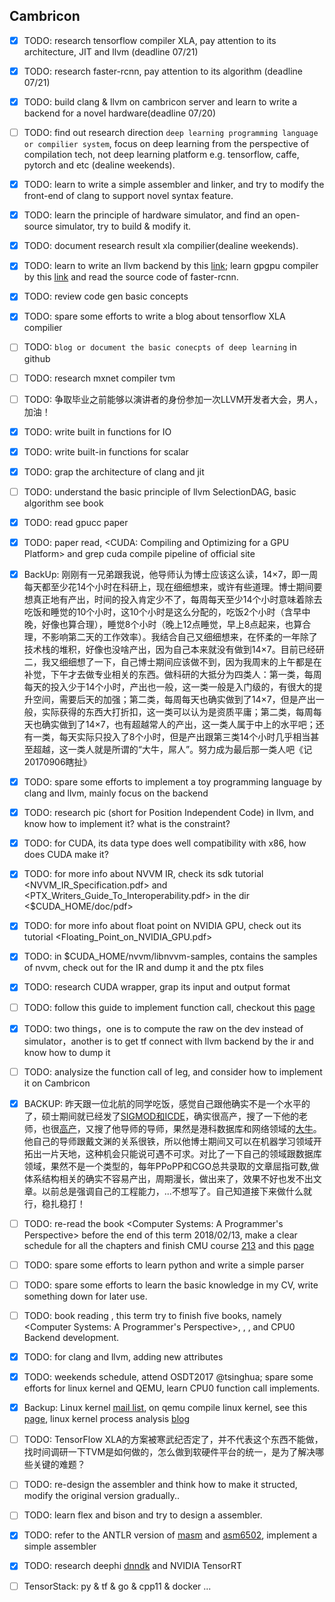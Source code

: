 ## Cambricon
- [x] TODO: research tensorflow compiler XLA, pay attention to its architecture, JIT and llvm (deadline 07/21)
- [x] TODO: research faster-rcnn, pay attention to its algorithm (deadline 07/21)
- [x] TODO: build clang & llvm on cambricon server and learn to write a backend for a novel hardware(deadline 07/20)
- [ ] TODO: find out research direction `deep learning programming language or compilier system`, focus on deep learning from the perspective of compilation tech, not deep learning platform e.g. tensorflow, caffe, pytorch and etc (dealine weekends).
- [x] TODO: learn to write a simple assembler and linker, and try to modify the front-end of clang to support novel syntax feature.
- [x] TODO: learn the principle of hardware simulator, and find an open-source simulator, try to build & modify it.
- [x] TODO: document research result xla compilier(dealine weekends).
- [x] TODO: learn to write an llvm backend by this [link](http://llvm.org/docs/WritingAnLLVMBackend.html); learn gpgpu compiler by this [link](http://llvm.org/docs/CompileCudaWithLLVM.html) and read the source code of faster-rcnn.
- [x] TODO: review code gen basic concepts
- [x] TODO: spare some efforts to write a blog about tensorflow XLA compilier
- [ ] TODO: `blog or document the basic conecpts of deep learning` in github
- [ ] TODO: research mxnet compiler tvm
- [ ] TODO: 争取毕业之前能够以演讲者的身份参加一次LLVM开发者大会，男人，加油！
- [x] TODO: write built in functions for IO
- [x] TODO: write built-in functions for scalar
- [x] TODO: grap the architecture of clang and jit
- [ ] TODO: understand the basic principle of llvm SelectionDAG, basic algorithm see book <Modern Compiler Implementation in C>
- [x] TODO: read gpucc paper 
- [x] TODO: paper read, <CUDA: Compiling and Optimizing for a GPU Platform> and grep cuda compile pipeline of official site
- [x] BackUp: 刚刚有一兄弟跟我说，他导师认为博士应该这么读，14×7，即一周每天都至少花14个小时在科研上，现在细细想来，或许有些道理。博士期间要想真正地有产出，时间的投入肯定少不了，每周每天至少14个小时意味着除去吃饭和睡觉的10个小时，这10个小时是这么分配的，吃饭2个小时（含早中晚，好像也算合理），睡觉8个小时（晚上12点睡觉，早上8点起来，也算合理，不影响第二天的工作效率）。我结合自己又细细想来，在怀柔的一年除了技术栈的堆积，好像也没啥产出，因为自己本来就没有做到14×7。目前已经研二，我又细细想了一下，自己博士期间应该做不到，因为我周末的上午都是在补觉，下午才去做专业相关的东西。做科研的大抵分为四类人：第一类，每周每天的投入少于14个小时，产出也一般，这一类一般是入门级的，有很大的提升空间，需要后天的加强；第二类，每周每天也确实做到了14×7，但是产出一般，实际获得的东西大打折扣，这一类可以认为是资质平庸；第二类，每周每天也确实做到了14×7，也有超越常人的产出，这一类人属于中上的水平吧；还有一类，每天实际只投入了8个小时，但是产出跟第三类14个小时几乎相当甚至超越，这一类人就是所谓的“大牛，屌人”。努力成为最后那一类人吧《记20170906瞎扯》
- [x] TODO: spare some efforts to implement a toy programming language by clang and llvm, mainly focus on the backend
- [x] TODO: research pic (short for Position Independent Code) in llvm, and know how to implement it? what is the constraint?
- [x] TODO: for CUDA, its data type does well compatibility with x86, how does CUDA make it?
- [x] TODO: for more info about NVVM IR, check its sdk tutorial <NVVM_IR_Specification.pdf> and <PTX_Writers_Guide_To_Interoperability.pdf> in the dir <$CUDA_HOME/doc/pdf>
- [x] TODO: for more info about float point on NVIDIA GPU, check out its tutorial <Floating_Point_on_NVIDIA_GPU.pdf>
- [x] TODO: in $CUDA_HOME/nvvm/libnvvm-samples, contains the samples of nvvm, check out for the IR and dump it and the ptx files
- [x] TODO: research CUDA wrapper, grap its input and output format
- [ ] TODO: follow this guide to implement function call, checkout this [page](https://jonathan2251.github.io/lbd/funccall.html)
- [x] TODO: two things，one is to compute the raw on the dev instead of simulator，another is to get tf connect with llvm backend by the ir and know how to dump it
- [ ] TODO: analysize the function call of leg, and consider how to implement it on Cambricon
- [x] BACKUP: 昨天跟一位北航的同学吃饭，感觉自己跟他确实不是一个水平的了，硕士期间就已经发了[SIGMOD和ICDE](http://dblp.org/pers/hd/s/Song:Tianshu)，确实很高产，搜了一下他的老师，也很[高产](http://dblp.org/pers/hd/t/Tong:Yongxin)，又搜了他导师的导师，果然是港科数据库和网络领域的[大牛](http://dblp.org/pers/hd/c/Chen_0002:Lei)。他自己的导师跟戴文渊的关系很铁，所以他博士期间又可以在机器学习领域开拓出一片天地，这种机会只能说可遇不可求。对比了一下自己的领域跟数据库领域，果然不是一个类型的，每年PPoPP和CGO总共录取的文章屈指可数,做体系结构相关的确实不容易产出，周期漫长，做出来了，效果不好也发不出文章。以前总是强调自己的工程能力，...不想写了。自己知道接下来做什么就行，稳扎稳打！
- [ ] TODO: re-read the book <Computer Systems: A Programmer's Perspective> before the end of this term 2018/02/13, make a clear schedule for all the chapters and finish CMU course [213](https://www.cs.cmu.edu/~213/) and this [page](http://csapp.cs.cmu.edu/3e/courses.html)
- [ ] TODO: spare some efforts to learn python and write a simple parser
- [ ] TODO: spare some efforts to learn the basic knowledge in my CV, write something down for later use.
- [ ] TODO: book reading <Linux Kernel Development>, this term try to finish five books, namely <Computer Systems: A Programmer's Perspective>, <Linux Kernel Develpment>, <Understanding The Linux Kernel>, <See MIPS run> and CPU0 Backend development.
- [x] TODO: for clang and llvm, adding new attributes
- [x] TODO: weekends schedule, attend OSDT2017 @tsinghua; spare some efforts for linux kernel and QEMU, learn CPU0 function call implements.
- [x] Backup: Linux kernel [mail list](https://lkml.org/), on qemu compile linux kernel, see this [page](https://www.collabora.com/news-and-blog/blog/2017/01/16/setting-up-qemu-kvm-for-kernel-development/), linux kernel process analysis [blog](http://www.cnblogs.com/20135235my/p/5400741.html)
- [ ] TODO: TensorFlow XLA的方案被寒武纪否定了，并不代表这个东西不能做，找时间调研一下TVM是如何做的，怎么做到软硬件平台的统一，是为了解决哪些关键的难题？
- [ ] TODO: re-design the assembler and think how to make it structed, modify the original version gradually.. 
- [ ] TODO: learn flex and bison and try to design a assembler.
- [x] TODO: refer to the ANTLR version of [masm](https://github.com/antlr/grammars-v4/tree/master/masm) and [asm6502](https://github.com/antlr/grammars-v4/tree/master/asm6502), implement a simple assembler
- [x] TODO: research deephi [dnndk](http://www.deephi.com/dnndk) and NVIDIA TensorRT
- [ ] TensorStack: py & tf & go & cpp11 & docker ...

